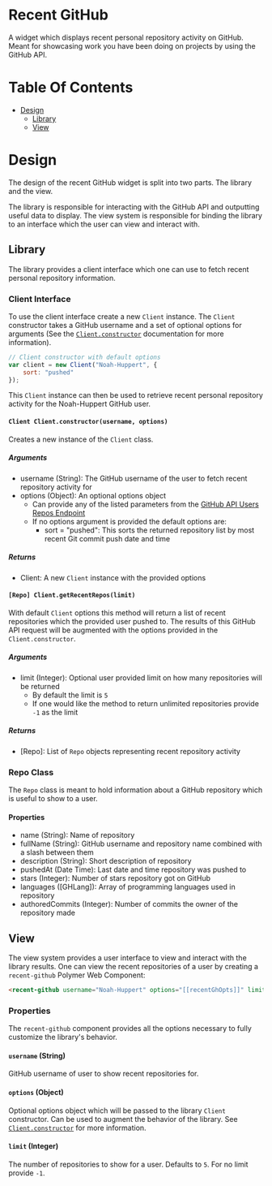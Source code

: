# Recent GitHub
A widget which displays recent personal repository activity on GitHub. Meant for showcasing work you have been doing on 
projects by using the GitHub API.

# Table Of Contents
- [Design](#design)
    - [Library](#library)
    - [View](#view)

# Design
The design of the recent GitHub widget is split into two parts. The library and the view.  

The library is responsible for interacting with the GitHub API and outputting useful data to display. The view system is 
responsible for binding the library to an interface which the user can view and interact with.

## Library
The library provides a client interface which one can use to fetch recent personal repository information.

### Client Interface
To use the client interface create a new `Client` instance. The `Client` constructor takes a GitHub username and a set 
of optional options for arguments (See the [`Client.constructor`](#clientconstructor) documentation for more information).

```javascript
// Client constructor with default options
var client = new Client("Noah-Huppert", {
    sort: "pushed"
});
```

This `Client` instance can then be used to retrieve recent personal repository activity for the Noah-Huppert GitHub user.  

#### `Client Client.constructor(username, options)`
Creates a new instance of the `Client` class.

##### Arguments
- username (String): The GitHub username of the user to fetch recent repository activity for
- options (Object): An optional options object
    - Can provide any of the listed parameters from the [GitHub API Users Repos Endpoint](https://developer.github.com/v3/repos/#list-your-repositories) 
    - If no options argument is provided the default options are:
        - sort = "pushed": This sorts the returned repository list by most recent Git commit push date and time
        
##### Returns
- Client: A new `Client` instance with the provided options
        
#### `[Repo] Client.getRecentRepos(limit)`
With default `Client` options this method will return a list of recent repositories which the provided user pushed to. 
The results of this GitHub API request will be augmented with the options provided in the `Client.constructor`.

##### Arguments
- limit (Integer): Optional user provided limit on how many repositories will be returned
    - By default the limit is `5`
    - If one would like the method to return unlimited repositories provide `-1` as the limit

##### Returns
- [Repo]: List of `Repo` objects representing recent repository activity

### Repo Class
The `Repo` class is meant to hold information about a GitHub repository which is useful to show to a user.  

#### Properties
- name (String): Name of repository
- fullName (String): GitHub username and repository name combined with a slash between them
- description (String): Short description of repository
- pushedAt (Date Time): Last date and time repository was pushed to
- stars (Integer): Number of stars repository got on GitHub
- languages ([GHLang]): Array of programming languages used in repository
- authoredCommits (Integer): Number of commits the owner of the repository made

## View
The view system provides a user interface to view and interact with the library results. One can view the recent 
repositories of a user by creating a `recent-github` Polymer Web Component:

```html
<recent-github username="Noah-Huppert" options="[[recentGhOpts]]" limit="7"></recent-github>
```

### Properties
The `recent-github` component provides all the options necessary to fully customize the library's behavior. 

#### `username` (String)
GitHub username of user to show recent repositories for.

#### `options` (Object)
Optional options object which will be passed to the library `Client` constructor. Can be used to augment the behavior of 
the library. See [`Client.constructor`](#clientconstructor) for more information.

#### `limit` (Integer)
The number of repositories to show for a user. Defaults to `5`. For no limit provide `-1`.
